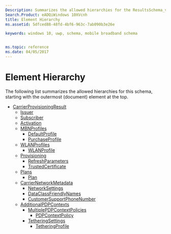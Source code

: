 ```yaml
---
Description: Summarizes the allowed hierarchies for the ResultsSchema_v2 schema.
Search.Product: eADQiWindows 10XVcnh
title: Element Hierarchy
ms.assetid: 5dfced88-48fd-4bf6-963c-7ab090b3e26e

keywords: windows 10, uwp, schema, mobile broadband schema


ms.topic: reference
ms.date: 04/05/2017
---
```


# Element Hierarchy


The following list summarizes the allowed hierarchies for this schema, starting with the outermost (document) element at the top.

-   [CarrierProvisioningResult](element-carrierprovisioningresult.md)
    -   [Issuer](element-issuer.md)
    -   [Subscriber](element-subscriber.md)
    -   [Activation](element-activation.md)
    -   [MBNProfiles](element-mbnprofiles.md)
        -   [DefaultProfile](element-defaultprofile.md)
        -   [PurchaseProfile](element-purchaseprofile.md)
    -   [WLANProfiles](element-wlanprofiles.md)
        -   [WLANProfile](element-wlanprofile.md)
    -   [Provisioning](element-provisioning.md)
        -   [RefreshParameters](element-refreshparameters.md)
        -   [TrustedCertificate](element-trustedcertificate.md)
    -   [Plans](element-plans.md)
        -   [Plan](element-plan.md)
    -   [CarrierNetworkMetadata](element-carriernetworkmetadata.md)
        -   [NetworkSettings](element-networksettings.md)
        -   [DataClassFriendlyNames](element-dataclassfriendlynames.md)
        -   [CustomerSupportPhoneNumber](element-customersupportphonenumber.md)
    -   [AdditionalPDPContexts](element-additionalpdpcontexts.md)
        -   [MultiplePDPContextPolicies](element-multiplepdpcontextpolicies.md)
            -   [PDPContextPolicy](element-pdpcontextpolicy.md)
        -   [TetheringSettings](element-tetheringsettings.md)
            -   [TetheringProfile](element-tetheringprofile.md)

 

 



